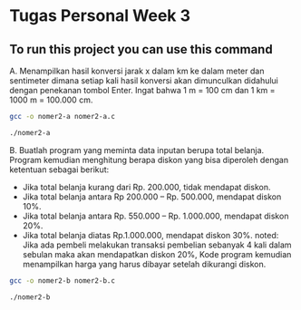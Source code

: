 # Tugas Personal Week 3

## To run this project you can use this command

A. Menampilkan hasil konversi jarak x dalam km ke dalam meter dan sentimeter dimana setiap kali hasil konversi akan dimunculkan didahului dengan penekanan tombol Enter. Ingat bahwa 1 m = 100 cm dan 1 km = 1000 m = 100.000 cm.
```sh
gcc -o nomer2-a nomer2-a.c

./nomer2-a
```

B. Buatlah program yang meminta data inputan berupa total belanja. Program kemudian menghitung berapa diskon yang bisa diperoleh dengan ketentuan sebagai berikut:
  - Jika total belanja kurang dari Rp. 200.000, tidak mendapat diskon.
  - Jika total belanja antara Rp 200.000 – Rp. 500.000, mendapat diskon 10%.
  - Jika total belanja antara Rp. 550.000 – Rp. 1.000.000, mendapat diskon 20%.
  - Jika total belanja diatas Rp.1.000.000, mendapat diskon 30%.
noted: Jika ada pembeli melakukan transaksi pembelian sebanyak 4 kali dalam sebulan maka akan mendapatkan diskon 20%, Kode program kemudian menampilkan harga yang harus dibayar setelah dikurangi diskon.
```sh
gcc -o nomer2-b nomer2-b.c

./nomer2-b
```
